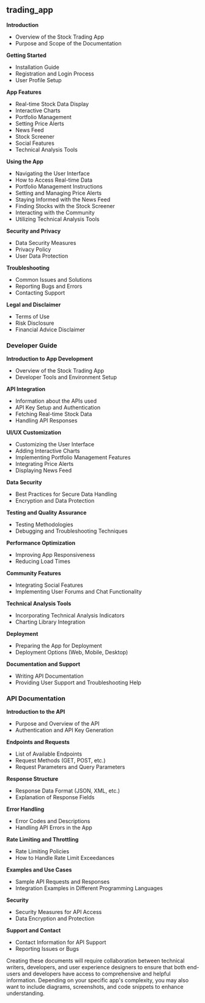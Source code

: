 ## trading_app

**Introduction**
- Overview of the Stock Trading App
- Purpose and Scope of the Documentation

**Getting Started**
- Installation Guide
- Registration and Login Process
- User Profile Setup

**App Features**
- Real-time Stock Data Display
- Interactive Charts
- Portfolio Management
- Setting Price Alerts
- News Feed
- Stock Screener
- Social Features
- Technical Analysis Tools

**Using the App**
- Navigating the User Interface
- How to Access Real-time Data
- Portfolio Management Instructions
- Setting and Managing Price Alerts
- Staying Informed with the News Feed
- Finding Stocks with the Stock Screener
- Interacting with the Community
- Utilizing Technical Analysis Tools

**Security and Privacy**
- Data Security Measures
- Privacy Policy
- User Data Protection

**Troubleshooting**
- Common Issues and Solutions
- Reporting Bugs and Errors
- Contacting Support

**Legal and Disclaimer**
- Terms of Use
- Risk Disclosure
- Financial Advice Disclaimer

### Developer Guide

**Introduction to App Development**
- Overview of the Stock Trading App
- Developer Tools and Environment Setup

**API Integration**
- Information about the APIs used
- API Key Setup and Authentication
- Fetching Real-time Stock Data
- Handling API Responses

**UI/UX Customization**
- Customizing the User Interface
- Adding Interactive Charts
- Implementing Portfolio Management Features
- Integrating Price Alerts
- Displaying News Feed

**Data Security**
- Best Practices for Secure Data Handling
- Encryption and Data Protection

**Testing and Quality Assurance**
- Testing Methodologies
- Debugging and Troubleshooting Techniques

**Performance Optimization**
- Improving App Responsiveness
- Reducing Load Times

**Community Features**
- Integrating Social Features
- Implementing User Forums and Chat Functionality

**Technical Analysis Tools**
- Incorporating Technical Analysis Indicators
- Charting Library Integration

**Deployment**
- Preparing the App for Deployment
- Deployment Options (Web, Mobile, Desktop)

**Documentation and Support**
- Writing API Documentation
- Providing User Support and Troubleshooting Help

### API Documentation

**Introduction to the API**
- Purpose and Overview of the API
- Authentication and API Key Generation

**Endpoints and Requests**
- List of Available Endpoints
- Request Methods (GET, POST, etc.)
- Request Parameters and Query Parameters

**Response Structure**
- Response Data Format (JSON, XML, etc.)
- Explanation of Response Fields

**Error Handling**
- Error Codes and Descriptions
- Handling API Errors in the App

**Rate Limiting and Throttling**
- Rate Limiting Policies
- How to Handle Rate Limit Exceedances

**Examples and Use Cases**
- Sample API Requests and Responses
- Integration Examples in Different Programming Languages

**Security**
- Security Measures for API Access
- Data Encryption and Protection

**Support and Contact**
- Contact Information for API Support
- Reporting Issues or Bugs

Creating these documents will require collaboration between technical writers, developers, and user experience designers to ensure that both end-users and developers have access to comprehensive and helpful information. Depending on your specific app's complexity, you may also want to include diagrams, screenshots, and code snippets to enhance understanding.
